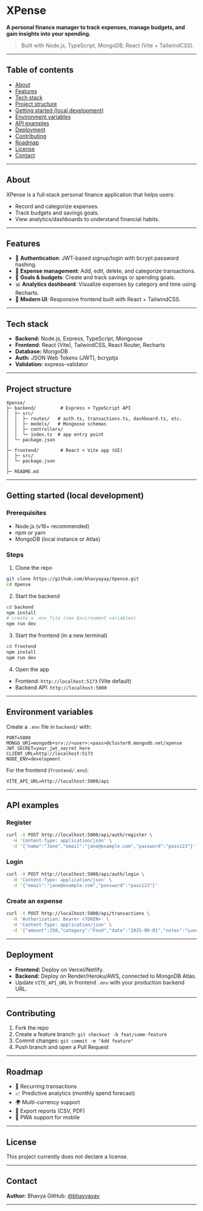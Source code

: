 # XPense

**A personal finance manager to track expenses, manage budgets, and gain insights into your spending.**

> Built with Node.js, TypeScript, MongoDB, React (Vite + TailwindCSS).

---

## Table of contents

* [About](#about)
* [Features](#features)
* [Tech stack](#tech-stack)
* [Project structure](#project-structure)
* [Getting started (local development)](#getting-started-local-development)
* [Environment variables](#environment-variables)
* [API examples](#api-examples)
* [Deployment](#deployment)
* [Contributing](#contributing)
* [Roadmap](#roadmap)
* [License](#license)
* [Contact](#contact)

---

## About

XPense is a full‑stack personal finance application that helps users:

* Record and categorize expenses.
* Track budgets and savings goals.
* View analytics/dashboards to understand financial habits.

---

## Features

* 🔐 **Authentication**: JWT-based signup/login with bcrypt password hashing.
* 💸 **Expense management**: Add, edit, delete, and categorize transactions.
* 🎯 **Goals & budgets**: Create and track savings or spending goals.
* 📊 **Analytics dashboard**: Visualize expenses by category and time using Recharts.
* 📱 **Modern UI**: Responsive frontend built with React + TailwindCSS.

---

## Tech stack

* **Backend:** Node.js, Express, TypeScript, Mongoose
* **Frontend:** React (Vite), TailwindCSS, React Router, Recharts
* **Database:** MongoDB
* **Auth:** JSON Web Tokens (JWT), bcryptjs
* **Validation:** express-validator

---

## Project structure

```
Xpense/
├─ backend/         # Express + TypeScript API
│  ├─ src/
│  │  ├─ routes/   # auth.ts, transactions.ts, dashboard.ts, etc.
│  │  ├─ models/   # Mongoose schemas
│  │  ├─ controllers/
│  │  └─ index.ts  # app entry point
│  └─ package.json
│
├─ frontend/        # React + Vite app (UI)
│  ├─ src/
│  └─ package.json
│
├─ README.md
```

---

## Getting started (local development)

### Prerequisites

* Node.js (v16+ recommended)
* npm or yarn
* MongoDB (local instance or Atlas)

### Steps

1. Clone the repo

```bash
git clone https://github.com/bhavyayay/Xpense.git
cd Xpense
```

2. Start the backend

```bash
cd backend
npm install
# create a .env file (see Environment variables)
npm run dev
```

3. Start the frontend (in a new terminal)

```bash
cd frontend
npm install
npm run dev
```

4. Open the app

* Frontend: `http://localhost:5173` (Vite default)
* Backend API: `http://localhost:5000`

---

## Environment variables

Create a `.env` file in `backend/` with:

```
PORT=5000
MONGO_URI=mongodb+srv://<user>:<pass>@cluster0.mongodb.net/xpense
JWT_SECRET=your_jwt_secret_here
CLIENT_URL=http://localhost:5173
NODE_ENV=development
```

For the frontend (`frontend/.env`):

```
VITE_API_URL=http://localhost:5000/api
```

---

## API examples

### Register

```bash
curl -X POST http://localhost:5000/api/auth/register \
  -H 'Content-Type: application/json' \
  -d '{"name":"Jane","email":"jane@example.com","password":"pass123"}'
```

### Login

```bash
curl -X POST http://localhost:5000/api/auth/login \
  -H 'Content-Type: application/json' \
  -d '{"email":"jane@example.com","password":"pass123"}'
```

### Create an expense

```bash
curl -X POST http://localhost:5000/api/transactions \
  -H 'Authorization: Bearer <TOKEN>' \
  -H 'Content-Type: application/json' \
  -d '{"amount":250,"category":"Food","date":"2025-06-01","notes":"Lunch"}'
```

---

## Deployment

* **Frontend:** Deploy on Vercel/Netlify.
* **Backend:** Deploy on Render/Heroku/AWS, connected to MongoDB Atlas.
* Update `VITE_API_URL` in frontend `.env` with your production backend URL.

---

## Contributing

1. Fork the repo
2. Create a feature branch: `git checkout -b feat/some-feature`
3. Commit changes: `git commit -m "Add feature"`
4. Push branch and open a Pull Request

---

## Roadmap

* 📅 Recurring transactions
* 📈 Predictive analytics (monthly spend forecast)
* 🌍 Multi-currency support
* 📑 Export reports (CSV, PDF)
* 📱 PWA support for mobile

---

## License

This project currently does not declare a license. 

---

## Contact

**Author:** Bhavya
GitHub: [@bhavyayay](https://github.com/bhavyayay)

---
